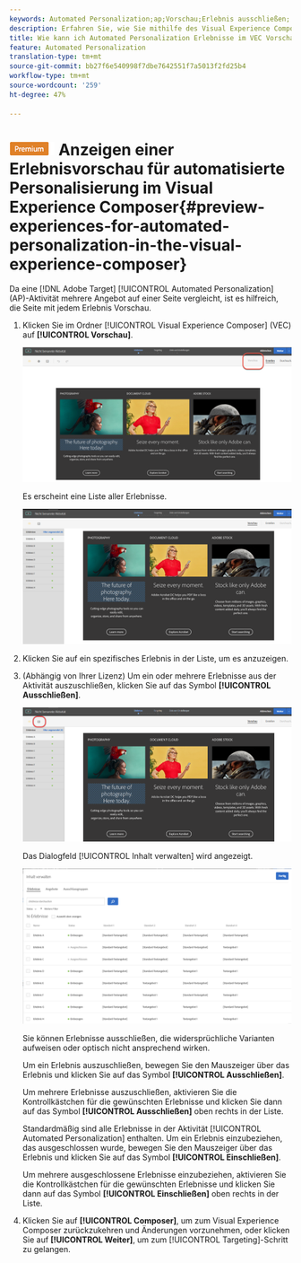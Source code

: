 ```yaml
---
keywords: Automated Personalization;ap;Vorschau;Erlebnis ausschließen;
description: Erfahren Sie, wie Sie mithilfe des Visual Experience Composer (VEC) jedes Erlebnis in einer Automated Personalization (AP)-Aktivität in Adobe Target Vorschau haben.
title: Wie kann ich Automated Personalization Erlebnisse im VEC Vorschau?
feature: Automated Personalization
translation-type: tm+mt
source-git-commit: bb27f6e540998f7dbe7642551f7a5013f2fd25b4
workflow-type: tm+mt
source-wordcount: '259'
ht-degree: 47%

---
```



# ![PREMIUM](/help/assets/premium.png) Anzeigen einer Erlebnisvorschau für automatisierte Personalisierung im Visual Experience Composer{#preview-experiences-for-automated-personalization-in-the-visual-experience-composer}

Da eine [!DNL Adobe Target] [!UICONTROL Automated Personalization] (AP)-Aktivität mehrere Angebot auf einer Seite vergleicht, ist es hilfreich, die Seite mit jedem Erlebnis Vorschau.

1. Klicken Sie im Ordner [!UICONTROL Visual Experience Composer] (VEC) auf **[!UICONTROL Vorschau]**.

   ![Vorschau-Symbol](/help/c-activities/t-automated-personalization/assets/preview.png)

   Es erscheint eine Liste aller Erlebnisse.

   ![Vorschau von Erlebnissen](/help/c-activities/t-automated-personalization/assets/ap_preview-new.png)

1. Klicken Sie auf ein spezifisches Erlebnis in der Liste, um es anzuzeigen.

1. (Abhängig von Ihrer Lizenz) Um ein oder mehrere Erlebnisse aus der Aktivität auszuschließen, klicken Sie auf das Symbol **[!UICONTROL Ausschließen]**.

   ![Symbol „Ausschließen“](/help/c-activities/t-automated-personalization/assets/ap_exclude-new.png)

   Das Dialogfeld [!UICONTROL Inhalt verwalten] wird angezeigt.

   ![Dialogfeld „Inhalt verwalten“](/help/c-activities/t-automated-personalization/assets/preview-exclude.png)

   Sie können Erlebnisse ausschließen, die widersprüchliche Varianten aufweisen oder optisch nicht ansprechend wirken.

   Um ein Erlebnis auszuschließen, bewegen Sie den Mauszeiger über das Erlebnis und klicken Sie auf das Symbol **[!UICONTROL Ausschließen]**.

   Um mehrere Erlebnisse auszuschließen, aktivieren Sie die Kontrollkästchen für die gewünschten Erlebnisse und klicken Sie dann auf das Symbol **[!UICONTROL Ausschließen]** oben rechts in der Liste.

   Standardmäßig sind alle Erlebnisse in der Aktivität [!UICONTROL Automated Personalization] enthalten. Um ein Erlebnis einzubeziehen, das ausgeschlossen wurde, bewegen Sie den Mauszeiger über das Erlebnis und klicken Sie auf das Symbol **[!UICONTROL Einschließen]**.

   Um mehrere ausgeschlossene Erlebnisse einzubeziehen, aktivieren Sie die Kontrollkästchen für die gewünschten Erlebnisse und klicken Sie dann auf das Symbol **[!UICONTROL Einschließen]** oben rechts in der Liste.

1. Klicken Sie auf **[!UICONTROL Composer]**, um zum Visual Experience Composer zurückzukehren und Änderungen vorzunehmen, oder klicken Sie auf **[!UICONTROL Weiter]**, um zum [!UICONTROL Targeting]-Schritt zu gelangen.
